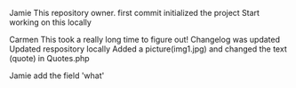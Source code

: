 Jamie
    This repository owner.
        first commit
        initialized the project
    Start working on this locally

Carmen 
    This took a really long time to figure out!
        Changelog was updated
            Updated respository locally
            Added a picture(img1.jpg) and changed the text (quote) in Quotes.php

Jamie
        add the field 'what'
